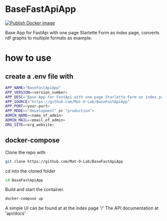 # BaseFastApiApp
[![Publish Docker image](https://github.com/Mat-O-Lab/BaseFastApiApp/actions/workflows/PublishContainer.yml/badge.svg)](https://github.com/Mat-O-Lab/BaseFastApiApp/actions/workflows/PublishContainer.yml)

Base App for FastApi with one page Starlette Form as index page, converts rdf graphs to multiple formats as example.

# how to use

## create a .env file with
```bash
APP_NAME="BaseFastApiApp"
APP_VERSION=<version_number>
APP_DESC='Base App for FastApi with one page Starlette Form as index page, converts rdf graphs to multiple formats as example.'
APP_SOURCE="https://github.com/Mat-O-Lab/BaseFastApiApp"
APP_PORT=<your-port>
APP_MODE=<"development" or "production">
ADMIN_NAME=<name_of_admin>
ADMIN_MAIL=<email_of_admin>
ORG_SITE=<org_website>
```

## docker-compose
Clone the repo with 
```bash
git clone https://github.com/Mat-O-Lab/BaseFastApiApp
```
cd into the cloned folder
```bash
cd BaseFastApiApp
```
Build and start the container.
```bash
docker-compose up
```

A simple UI can be found at at the index page '/'
The API documentation at 'api/docs'
